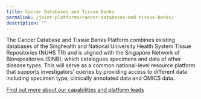 ```yaml
---
title: Cancer Databases and Tissue Banks
permalink: /joint-platforms/cancer-databases-and-tissue-banks/
description: ""
---
```

The&nbsp;Cancer Database and Tissue Banks Platform combines existing databases of the Singhealth and National University Health System Tissue Repositories (NUHS TR)&nbsp;and is aligned with the&nbsp;Singapore Network of Biorepositories&nbsp;(SINB), which catalogues specimens and data of other disease types. This will serve as a common national-level resource platform that supports investigators’ queries by providing access to different data including specimen type, clinically annotated data and OMICS data.

<a target="_blank" href="/platform-2/overview/">Find out more about our capabilities and platform leads</a>